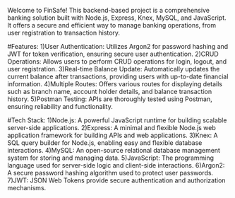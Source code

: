 Welcome to FinSafe! This backend-based project is a comprehensive banking solution built with Node.js, Express, Knex, MySQL, and JavaScript. It offers a secure and efficient way to manage banking operations, from user registration to transaction history.

#Features:
1)User Authentication: Utilizes Argon2 for password hashing and JWT for token verification, ensuring secure user authentication.
2)CRUD Operations: Allows users to perform CRUD operations for login, logout, and user registration.
3)Real-time Balance Update: Automatically updates the current balance after transactions, providing users with up-to-date financial information.
4)Multiple Routes: Offers various routes for displaying details such as branch name, account holder details, and balance transaction history.
5)Postman Testing: APIs are thoroughly tested using Postman, ensuring reliability and functionality.

#Tech Stack:
1)Node.js: A powerful JavaScript runtime for building scalable server-side applications.
2)Express: A minimal and flexible Node.js web application framework for building APIs and web applications.
3)Knex: A SQL query builder for Node.js, enabling easy and flexible database interactions.
4)MySQL: An open-source relational database management system for storing and managing data.
5)JavaScript: The programming language used for server-side logic and client-side interactions.
6)Argon2: A secure password hashing algorithm used to protect user passwords.
7)JWT: JSON Web Tokens provide secure authentication and authorization mechanisms.
